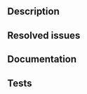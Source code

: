 <!--
Example Title: [BugFix] Fixed bugged behaviour of YARF load config

Pick one of the following:
- Infra: Your change only includes documentation, comments, github actions or metabox
- BugFix: Your change fixes a bug
- New: Your change is a new backward compatible feature, a new test/test plan/test inclusion
- Breaking: Your change breaks backward compatibility

Signed commits are required.
-->

## Description

<!--
Describe your changes here:

- What's the problem solved (briefly, since the issue is where this is elaborated in more detail).
- Introduce your implementation approach in a way that helps reviewing it well.
- Alert the reviewer of any changes that involve data persistence: present examples of file format changes as part of the PR description (e.g. new fields of data stored in unit or submission output).
-->

## Resolved issues

<!--
Note the Jira and GitHub issue(s) resolved by this PR (`Fixes|Resolves ...`).
Make sure that the linked issue titles & descriptions are also up to date.
-->

## Documentation

<!--
Please make sure that...
- Documentation impacted by the changes is up to date (becomes so, remains so).
  - Documentation in the repository, including contribution guidelines.
  - Process documentation outside the repository.
- Tests are included for the changed functionality in this PR. If to be merged without tests, please elaborate why.
- When breaking changes and other key changes are introduced, the PR having been merged should be broadcast (in demo sessions, IM, Discourse) with relevant references to documentation. This is an opportunity to gather feedback and confirm that the changes and how they are documented are understood.
-->

## Tests

<!--
- How was this PR tested? Please provide steps to follow so that the reviewer(s) can test on their end.
- Please provide a list of what tests were run and on what platform/configuration.
- Remember to check the test coverage of your PR as described in CONTRIBUTING.md
-->
